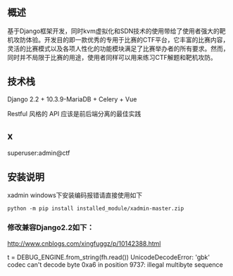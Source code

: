 ## 概述
基于Django框架开发，同时kvm虚拟化和SDN技术的使用带给了使用者强大的靶机攻防体验。开发目的即一款优秀的专用于比赛的CTF平台，它丰富的比赛内容，灵活的比赛模式以及各项人性化的功能模块满足了比赛举办者的所有要求。然而，同时并不局限于比赛的用途，使用者同样可以用来练习CTF解题和靶机攻防。
## 技术栈

Django 2.2 + 10.3.9-MariaDB + Celery + Vue

Restful 风格的 API 应该是前后端分离的最佳实践






## x
superuser:admin@ctf


## 安装说明
xadmin  windows下安装编码报错请直接使用如下
```
python -m pip install installed_module/xadmin-master.zip

```

### 修改兼容Django2.2如下：
http://www.cnblogs.com/xingfuggz/p/10142388.html


t = DEBUG_ENGINE.from_string(fh.read())
UnicodeDecodeError: 'gbk' codec can't decode byte 0xa6 in position 9737: illegal multibyte sequence